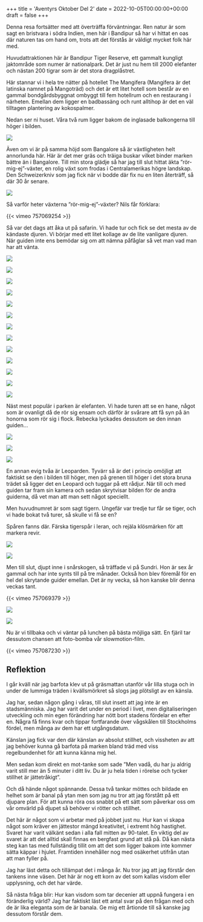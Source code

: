 +++
title = 'Aventyrs Oktober Del 2'
date = 2022-10-05T00:00:00+00:00
draft = false
+++



 Denna resa fortsätter med att överträffa förväntningar. Ren natur är som sagt en bristvara i södra Indien, men här i Bandipur så har vi hittat en oas där naturen tas om hand om, trots att det förstås är väldigt mycket folk här med.
 



 Huvudattraktionen här är Bandipur Tiger Reserve, ett gammalt kungligt jaktområde som numer är nationalpark. Det är just nu hem till 2000 elefanter och nästan 200 tigrar som är det stora dragplåstret.
 



 Här stannar vi i hela tre nätter på hotellet The Mangifera (Mangifera är det latinska namnet på Mangoträd) och det är ett litet hotell som består av en gammal bondgårdsbyggnat ombyggt till fem hotellrum och en restaurang i närheten. Emellan dem ligger en badbassäng och runt alltihop är det en väl tilltagen plantering av kokospalmer.
 



 Nedan ser ni huset. Våra två rum ligger bakom de inglasade balkongerna till höger i bilden.
 



![](IMG_3284.jpeg)


 Även om vi är på samma höjd som Bangalore så är växtligheten helt annorlunda här. Här är det mer gräs och träiga buskar vilket binder marken bättre än i Bangalore. Till min stora glädje så har jag till slut hittat äkta ”rör-mig-ej”-växter, en rolig växt som frodas i Centralamerikas högre landskap. Den Schweizerkniv som jag fick när vi bodde där fix nu en liten återträff, så där 30 år senare.
 



![](IMG_3217-edited-scaled.jpeg)


 Så varför heter växterna ”rör-mig-ej”-växter? Nils får förklara:
 




 {{< vimeo 757069254 >}}
 


 Så var det dags att åka ut på safarin. Vi hade tur och fick se det mesta av de kändaste djuren. Vi börjar med ett litet kollage av de lite vanligare djuren. När guiden inte ens bemödar sig om att nämna påfåglar så vet man vad man har att vänta.
 




![](IMG_3223.jpeg)


![](IMG_3233.jpeg)


![](IMG_3228.jpeg)


![](IMG_3237.jpeg)


![](IMG_3243.jpeg)


![](IMG_3278.jpeg)


![](IMG_3279.jpeg)


![](IMG_4271.jpeg)


![](IMG_3288.jpeg)


![](IMG_3280.jpeg)


![](IMG_4279.jpeg)


![](IMG_3238.jpeg)


![](IMG_4265.jpeg)



 Näst mest populär i parken är elefanten. Vi hade turen att se en hane, något som är ovanligt då de rör sig ensam och därför är svårare att få syn på än honorna som rör sig i flock. Rebecka lyckades dessutom se den innan guiden…
 




![](IMG_4282-edited.jpeg)


![](IMG_3285.jpeg)








![](IMG_3226-edited.jpeg)



 En annan evig tvåa är Leoparden. Tyvärr så är det i princip omöjligt att faktiskt se den i bilden till höger, men på grenen till höger i det stora bruna trädet så ligger det en Leopard och tuggar på ett rådjur. När till och med guiden tar fram sin kamera och sedan skrytvisar bilden för de andra guiderna, då vet man att man sett något speciellt.
 



 Men huvudnumret är som sagt tigern. Ungefär var tredje tur får se tiger, och vi hade bokat två turer, så skulle vi få se en?
 



 Spåren fanns där. Färska tigerspår i leran, och rejäla klösmärken för att markera revir.
 




![](IMG_3245.jpeg)


![](IMG_3236-1-edited-1.jpeg)



 Men till slut, djupt inne i snårskogen, så träffade vi på Sundri. Hon är sex år gammal och har inte synts till på tre månader. Också hon blev föremål för en hel del skrytande guider emellan. Det är ny vecka, så hon kanske blir denna veckas tant.
 




 {{< vimeo 757069379 >}}
 



![](IMG_3291.jpeg)


![](IMG_3301.jpeg)



 Nu är vi tillbaka och vi väntar på lunchen på bästa möjliga sätt. En fjäril tar dessutom chansen att foto-bomba vår slowmotion-film.
 




 {{< vimeo 757087230 >}}
 

## Reflektion



 I går kväll när jag barfota klev ut på gräsmattan utanför vår lilla stuga och in under de lummiga träden i kvällsmörkret så slogs jag plötsligt av en känsla.
 



 Jag har, sedan någon gång i våras, till slut insett att jag inte är en stadsmänniska. Jag har varit det under en period i livet, men digitaliseringen utveckling och min egen förändring har nött bort stadens fördelar en efter en. Några få finns kvar och tippar fortfarande över vågskålen till Stockholms fördel, men många av dem har ett utgångsdatum.
 



 Känslan jag fick var den där känslan av absolut stillhet, och vissheten av att jag behöver kunna gå barfota på marken bland träd med viss regelbundenhet för att kunna känna mig hel.
 



 Men sedan kom direkt en mot-tanke som sade ”Men vadå, du har ju aldrig varit still mer än 5 minuter i ditt liv. Du är ju hela tiden i rörelse och tycker stillhet är jättetråkigt”.
 



 Och då hände något spännande. Dessa två tankar möttes och bildade en helhet som är banal på ytan men som jag nu tror att jag förstått på ett djupare plan. För att kunna röra oss snabbt på ett sätt som påverkar oss om vår omvärld på djupet så behöver vi rötter och stillhet.
 



 Det här är något som vi arbetar med på jobbet just nu. Hur kan vi skapa något som kräver en jättestor mängd kreativitet, i extremt hög hastighet. Svaret har varit välkänt sedan i alla fall mitten av 90-talet. En viktig del av svaret är att det alltid skall finnas en bergfast grund att stå på. Då kan nästa steg kan tas med fullständig tillit om att det som ligger bakom inte kommer sätta käppar i hjulet. Framtiden innehåller nog med osäkerhet utifrån utan att man fyller på.
 



 Jag har läst detta och tillämpat det i många år. Nu tror jag att jag förstår den tankens inne väsen. Det här är nog ett korn av det som kallas visdom eller upplysning, och det har värde.
 



 Så nästa fråga blir: Hur kan visdom som tar decenier att uppnå fungera i en föränderlig värld? Jag har faktiskt läst ett antal svar på den frågan med och de är lika eleganta som de är banala. Ge mig ett årtionde till så kanske jag dessutom förstår dem.
 



